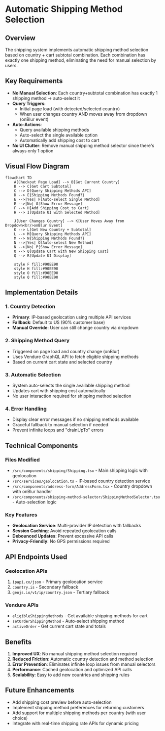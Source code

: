 # Automatic Shipping Method Selection

## Overview

The shipping system implements automatic shipping method selection based on country + cart subtotal combination. Each combination has exactly one shipping method, eliminating the need for manual selection by users.

## Key Requirements

- **No Manual Selection**: Each country+subtotal combination has exactly 1 shipping method → auto-select it
- **Query Triggers**:
  - Initial page load (with detected/selected country)
  - When user changes country AND moves away from dropdown (onBlur event)
- **Auto-Actions**:
  - Query available shipping methods
  - Auto-select the single available option
  - Automatically add shipping cost to cart
- **No UI Clutter**: Remove manual shipping method selector since there's always only 1 option

## Visual Flow Diagram

```mermaid
flowchart TD
    A[Checkout Page Load] --> B[Get Current Country]
    B --> C[Get Cart Subtotal]
    C --> D[Query Shipping Methods API]
    D --> E{Shipping Methods Found?}
    E -->|Yes| F[Auto-select Single Method]
    E -->|No| G[Show Error Message]
    F --> H[Add Shipping Cost to Cart]
    H --> I[Update UI with Selected Method]
    
    J[User Changes Country] --> K[User Moves Away from Dropdown<br/>onBlur Event]
    K --> L[Get New Country + Subtotal]
    L --> M[Query Shipping Methods API]
    M --> N{Shipping Methods Found?}
    N -->|Yes| O[Auto-select New Method]
    N -->|No| P[Show Error Message]
    O --> Q[Update Cart with New Shipping Cost]
    Q --> R[Update UI Display]
    
    style F fill:#90EE90
    style H fill:#90EE90
    style O fill:#90EE90
    style Q fill:#90EE90
```

## Implementation Details

### 1. Country Detection
- **Primary**: IP-based geolocation using multiple API services
- **Fallback**: Default to US (90% customer base)
- **Manual Override**: User can still change country via dropdown

### 2. Shipping Method Query
- Triggered on page load and country change (onBlur)
- Uses Vendure GraphQL API to fetch eligible shipping methods
- Based on current cart state and selected country

### 3. Automatic Selection
- System auto-selects the single available shipping method
- Updates cart with shipping cost automatically
- No user interaction required for shipping method selection

### 4. Error Handling
- Display clear error messages if no shipping methods available
- Graceful fallback to manual selection if needed
- Prevent infinite loops and "drainUpTo" errors

## Technical Components

### Files Modified
- `/src/components/shipping/Shipping.tsx` - Main shipping logic with geolocation
- `/src/services/geolocation.ts` - IP-based country detection service
- `/src/components/address-form/AddressForm.tsx` - Country dropdown with onBlur handler
- `/src/components/shipping-method-selector/ShippingMethodSelector.tsx` - Auto-selection logic

### Key Features
- **Geolocation Service**: Multi-provider IP detection with fallbacks
- **Session Caching**: Avoid repeated geolocation calls
- **Debounced Updates**: Prevent excessive API calls
- **Privacy-Friendly**: No GPS permissions required

## API Endpoints Used

### Geolocation APIs
1. `ipapi.co/json` - Primary geolocation service
2. `country.is` - Secondary fallback
3. `geojs.io/v1/ip/country.json` - Tertiary fallback

### Vendure APIs
- `eligibleShippingMethods` - Get available shipping methods for cart
- `setOrderShippingMethod` - Auto-select shipping method
- `activeOrder` - Get current cart state and totals

## Benefits

1. **Improved UX**: No manual shipping method selection required
2. **Reduced Friction**: Automatic country detection and method selection
3. **Error Prevention**: Eliminates infinite loop issues from manual selectors
4. **Performance**: Cached geolocation and optimized API calls
5. **Scalability**: Easy to add new countries and shipping rules

## Future Enhancements

- Add shipping cost preview before auto-selection
- Implement shipping method preferences for returning customers
- Add support for multiple shipping methods per country (with user choice)
- Integrate with real-time shipping rate APIs for dynamic pricing
